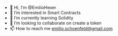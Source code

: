 - 👋 Hi, I’m @EmilioHexer
- 👀 I’m interested in Smart Contracts
- 🌱 I’m currently learning Solidity
- 💞️ I’m looking to collaborate on create a token
- 📫 How to reach me emilio.schoenfeld@gmail.com
<!---
EmilioHexer/EmilioHexer is a ✨ special ✨ repository because its `README.md` (this file) appears on your GitHub profile.
You can click the Preview link to take a look at your changes.
--->
